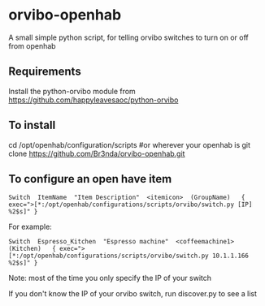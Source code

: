 # orvibo-openhab
A small simple python script, for telling orvibo switches to turn on or off from openhab

## Requirements

Install the python-orvibo module from https://github.com/happyleavesaoc/python-orvibo


## To install

cd /opt/openhab/configuration/scripts #or wherever your openhab is
git clone https://github.com/Br3nda/orvibo-openhab.git

## To configure an open have item
`Switch  ItemName  "Item Description"  <itemicon>  (GroupName)   { exec=">[*:/opt/openhab/configurations/scripts/orvibo/switch.py [IP] %2$s]" }`

For example:
```
Switch  Espresso_Kitchen  "Espresso machine"  <coffeemachine1>  (Kitchen)   { exec=">[*:/opt/openhab/configurations/scripts/orvibo/switch.py 10.1.1.166 %2$s]" }
```

Note: most of the time you only specify the IP of your switch

If you don't know the IP of your orvibo switch, run discover.py to see a list 



